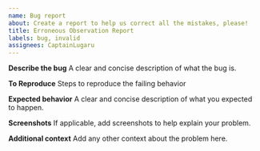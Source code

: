 ```yaml
---
name: Bug report
about: Create a report to help us correct all the mistakes, please!
title: Erroneous Observation Report
labels: bug, invalid
assignees: CaptainLugaru
---
```


**Describe the bug**
A clear and concise description of what the bug is.

**To Reproduce**
Steps to reproduce the failing behavior

**Expected behavior**
A clear and concise description of what you expected to happen.

**Screenshots**
If applicable, add screenshots to help explain your problem.

**Additional context**
Add any other context about the problem here.
